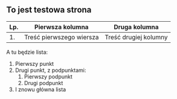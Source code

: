 ## To jest testowa strona

| Lp. | Pierwsza kolumna         | Druga kolumna         |
|-----|--------------------------|-----------------------|
| 1.  | Treść pierwszego wiersza | Treść drugiej kolumny |

A tu będzie lista:

1. Pierwszy punkt
2. Drugi punkt, z podpunktami:
   1. Pierwszy podpunkt
   2. Drugi podpunkt
3. I znowu główna lista
